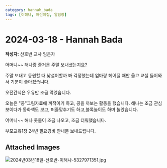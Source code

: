 ```yaml
---
category: hannah_bada
tags: [이해나, 어린이집, 알림장]
---
```


# 2024-03-18 - Hannah Bada

**작성자:** 산호반 교사 임은자  

어머니~~ 해나랑 즐거운 주말 보내셨는지요?

주말 보내고 등원할 때 낯설어할까 봐 걱정했는데 엄마랑 헤어질 때만 울고 교실 들어와서 기분이 좋아졌습니다.

오전간식은 우유만 조금 먹었습니다.

오늘은 "콩"그림자료에 끼적이기 하고, 콩을 까보는 활동을 했습니다. 해나는 조금 관심 보이다가 동화책도 보고, 퍼즐맞추기도 하고,블록놀이도 하며 놀았습니다.

어머니~~ 해나 콧물이 조금 나오고, 조금 더워했습니다.

부모교육1장
24년 필요경비 안내문 보내드립니다.

## Attached Images
![2024년03년18일-산호반-이해나-5327971351.jpg](d:\Users\hannah\Downloads\kids\photo\2024년03년18일-산호반-이해나-5327971351.jpg)

